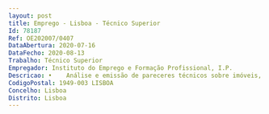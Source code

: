 ```yaml
--- 
layout: post
title: Emprego - Lisboa - Técnico Superior
Id: 78187
Ref: OE202007/0407
DataAbertura: 2020-07-16
DataFecho: 2020-08-13
Trabalho: Técnico Superior
Empregador: Instituto do Emprego e Formação Profissional, I.P.
Descricao: •	Análise e emissão de pareceres técnicos sobre imóveis, para efeitos de arrendamento, cedência, aquisição ou alienação •	Diagnóstico e emissão de pareceres técnicos no contexto da manutenção preventiva e corretiva •	Elaboração de projetos das especialidades inerentes à especialidade técnica •	Elaboração de programas bases  estudos prévios e cadernos de encargos, destinados à contratação de projetos a entidades externas •	Gestão de contratos de projetos, incluído o acompanhamento do respetivo desenvolvimento e a emissão de pareceres •	Gestão e fiscalização de empreitadas •	Participação em júris de procedimentos concursais enquadrados no CCP 
CodigoPostal: 1949-003 LISBOA
Concelho: Lisboa
Distrito: Lisboa
--- 
```

